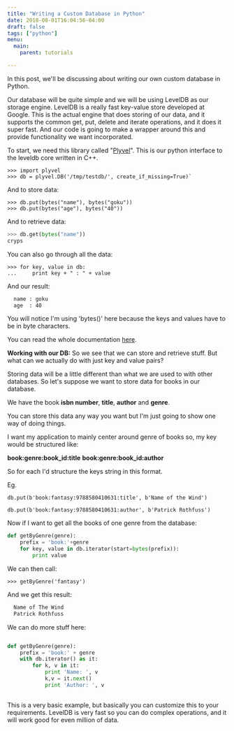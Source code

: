 ```yaml
---
title: "Writing a Custom Database in Python"
date: 2018-08-01T16:04:56-04:00
draft: false
tags: ["python"]
menu:
  main:
    parent: tutorials

---
```


In this post, we'll be discussing about writing our own custom database in Python.

Our database will be quite simple and we will be using LevelDB as our storage engine. LevelDB is a really fast key-value store developed at Google. This is the actual engine that does storing of our data, and it supports the common get, put, delete and iterate operations, and it does it super fast. And our code is going to make a wrapper around this and provide functionality we want incorporated.

To start, we need this library called "[Plyvel](https://plyvel.readthedocs.io/en/latest/installation.html)". This is our python interface to the leveldb core  written in C++.

```
>>> import plyvel
>>> db = plyvel.DB('/tmp/testdb/', create_if_missing=True)`
```
And to store data:
```
>>> db.put(bytes("name"), bytes("goku"))
>>> db.put(bytes("age"), bytes("40"))
```

And to retrieve data:
```python
>>> db.get(bytes("name"))
cryps
```

You can also go through all the data:
```
>>> for key, value in db:
...     print key + " : " + value
```

And our result:
```markdown
  name : goku 
  age  : 40 
```

You will notice I'm using 'bytes()' here because the keys and values have to be in byte characters.

You can read the whole documentation [here](https://plyvel.readthedocs.io/en/latest/user.html).

**Working with our DB:**
So we see that we can store and retrieve stuff. But what can we actually do with just key and value pairs?

Storing data will be a little different than what we are used to with other databases. So let's suppose we want to store data for books in our database.

We have the book **isbn number**, **title**, **author** and **genre**.

You can store this data any way you want but I'm just going to show one way of doing things.

I want my application to mainly center around genre of books so, my key would be structured like:

**book:genre:book_id:title**
**book:genre:book_id:author**

So for each I'd structure the keys string in this format.

Eg.
```
db.put(b'book:fantasy:9788580410631:title', b'Name of the Wind')

db.put(b'book:fantasy:9788580410631:author', b'Patrick Rothfuss')
```

Now if I want to get all the books of one genre from the database: 

```python
def getByGenre(genre):
    prefix = 'book:'+genre
    for key, value in db.iterator(start=bytes(prefix)):
        print value
```

We can then call:
```
>>> getByGenre('fantasy')
```

And we get this result:
```markdown
  Name of The Wind
  Patrick Rothfuss
```

We can do more stuff here:

```python

def getByGenre(genre):
    prefix = 'book:' + genre
    with db.iterator() as it:
        for k, v in it:
            print 'Name: ', v
            k,v = it.next()
            print 'Author: ', v
            
```

This is a very basic example, but basically you can customize this to your requirements. LevelDB is very fast so you can do complex operations, and it will work good for even million of data.
